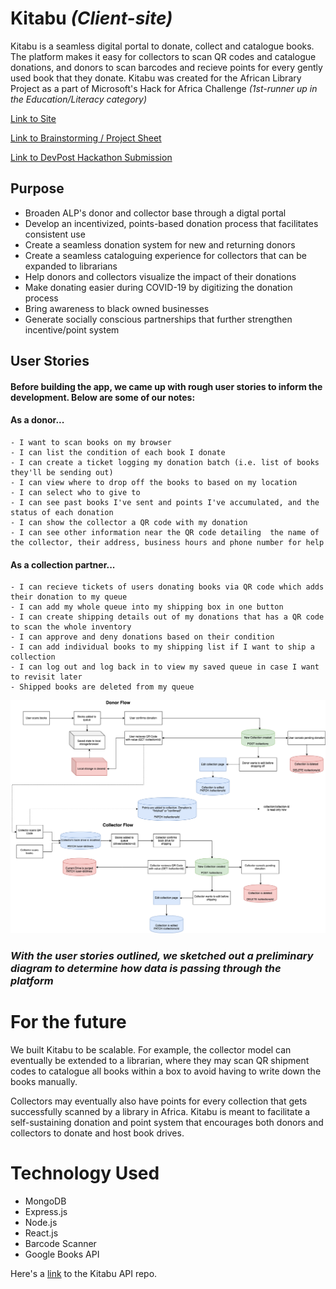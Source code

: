 # Kitabu *(Client-site)*
Kitabu is a seamless digital portal to donate, collect and catalogue books. The platform makes it easy for collectors to scan QR codes and catalogue donations, and donors to scan barcodes and recieve points for every gently used book that they donate. Kitabu was created for the African Library Project as a part of Microsoft's Hack for Africa Challenge *(1st-runner up in the Education/Literacy category)*


[Link to Site](https://kitabu-client.vercel.app/)

[Link to Brainstorming / Project Sheet](https://hackmd.io/@qx4nBj4oTKmi5J5EA9Ylhg/H1UMkBJMv)

[Link to DevPost Hackathon Submission](https://devpost.com/software/kitabu)

## Purpose
- Broaden ALP's donor and collector base through a digtal portal 
- Develop an incentivized, points-based donation process that facilitates consistent use
- Create a seamless donation system for new and returning donors
- Create a seamless cataloguing experience for collectors that can be expanded to librarians
- Help donors and collectors visualize the impact of their donations
- Make donating easier during COVID-19 by digitizing the donation process
- Bring awareness to black owned businesses
- Generate socially conscious partnerships that further strengthen incentive/point system
  


## User Stories

#### Before building the app, we came up with rough user stories to inform the development. Below are some of our notes:

#### As a donor...
    - I want to scan books on my browser
    - I can list the condition of each book I donate
    - I can create a ticket logging my donation batch (i.e. list of books they'll be sending out)
    - I can view where to drop off the books to based on my location
    - I can select who to give to
    - I can see past books I've sent and points I've accumulated, and the status of each donation
    - I can show the collector a QR code with my donation
    - I can see other information near the QR code detailing  the name of the collector, their address, business hours and phone number for help
    
#### As a collection partner...
    - I can recieve tickets of users donating books via QR code which adds their donation to my queue
    - I can add my whole queue into my shipping box in one button
    - I can create shipping details out of my donations that has a QR code to scan the whole inventory
    - I can approve and deny donations based on their condition
    - I can add individual books to my shipping list if I want to ship a collection
    - I can log out and log back in to view my saved queue in case I want to revisit later
    - Shipped books are deleted from my queue
  

![Kitabu Diagram](./src/assets/img/mvp-diagram.png)
### *With the user stories outlined, we sketched out a preliminary diagram to determine how data is passing through the platform*


# For the future
We built Kitabu to be scalable. For example, the collector model can eventually be extended to a librarian, where they may scan QR shipment codes to catalogue all books within a box to avoid having to write down the books manually. 

Collectors may eventually also have points for every collection that gets successfully scanned by a library in Africa. Kitabu is meant to facilitate a self-sustaining donation and point system that encourages both donors and collectors to donate and host book drives.


  

# Technology Used
- MongoDB
- Express.js
- Node.js
- React.js
- Barcode Scanner
- Google Books API

Here's a 
[link](https://github.com/gonsaje/Kitabu) to the Kitabu API repo.
